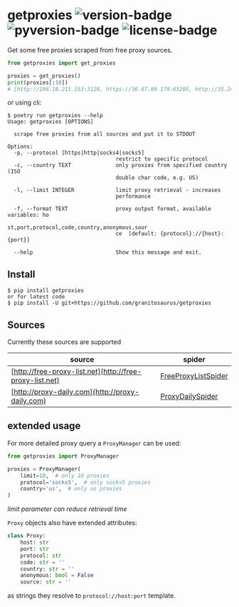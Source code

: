 # getproxies ![version-badge](https://img.shields.io/pypi/v/getproxies?style=flat-square) ![pyversion-badge](https://img.shields.io/pypi/pyversions/getproxies?style=flat-square) ![license-badge](https://img.shields.io/pypi/l/getproxies?style=flat-square)   

Get some free proxies scraped from free proxy sources.

```python
from getproxies import get_proxies

proxies = get_proxies()
print(proxies[:10])
# [http://196.18.215.153:3128, https://36.67.89.179:65205, http://35.247.192.53:3128, socks5://113.54.158.40:1080, https://180.122.51.154:9999, socks4://117.44.28.152:9201, https://178.20.137.178:43980, https://109.86.121.118:46333, https://148.77.34.194:39175, socks4://114.99.16.195:1080]
```

or using cli:

```shell script
$ poetry run getproxies --help
Usage: getproxies [OPTIONS]

  scrape free proxies from all sources and put it to STDOUT

Options:
  -p, --protocol [https|http|socks4|socks5]
                                  restrict to specific protocol
  -c, --country TEXT              only proxies from specified country (ISO
                                  double char code, e.g. US)

  -l, --limit INTEGER             limit proxy retrieval - increases
                                  performance

  -f, --format TEXT               proxy output format, available variables: ho
                                  st,port,protocol,code,country,anonymous,sour
                                  ce  [default: {protocol}://{host}:{port}]

  --help                          Show this message and exit.
```

## Install

```shell script
$ pip install getproxies
or for latest code
$ pip install -U git+https://github.com/granitosaurus/getproxies
```

## Sources

Currently these sources are supported 

|source|spider|
|---|---|
|[http://free-proxy-list.net](http://free-proxy-list.net)|[FreeProxyListSpider](./getproxies/spiders/freeproxylist.py)|
|[http://proxy-daily.com](http://proxy-daily.com)|[ProxyDailySpider](./getproxies/spiders/proxydaily.py)|

## extended usage

For more detailed proxy query a `ProxyManager` can be used:

```python
from getproxies import ProxyManager

proxies = ProxyManager(
    limit=10,  # only 10 proxies
    protocol='socks5',  # only socks5 proxies
    country='us',  # only us proxies
)
```

_limit parameter can reduce retrieval time_

`Proxy` objects also have extended attributes:

```python
class Proxy:
    host: str
    port: str
    protocol: str
    code: str = ''
    country: str = ''
    anonymous: bool = False
    source: str = ''
```

as strings they resolve to `protocol://host:port` template.

